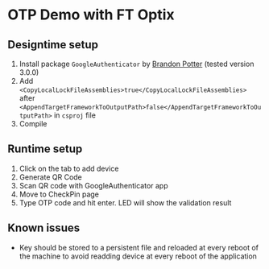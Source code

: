 # OTP Demo with FT Optix

## Designtime setup
1. Install package `GoogleAuthenticator` by [Brandon Potter](https://github.com/BrandonPotter/GoogleAuthenticator) (tested version 3.0.0)
2. Add `<CopyLocalLockFileAssemblies>true</CopyLocalLockFileAssemblies>` after `<AppendTargetFrameworkToOutputPath>false</AppendTargetFrameworkToOutputPath>` in `csproj` file
3. Compile

## Runtime setup
1. Click on the tab to add device
2. Generate QR Code
3. Scan QR code with GoogleAuthenticator app
4. Move to CheckPin page
5. Type OTP code and hit enter. LED will show the validation result

## Known issues
- Key should be stored to a persistent file and reloaded at every reboot of the machine to avoid readding device at every reboot of the application
